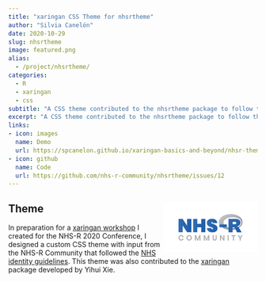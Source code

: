 ```yaml
---
title: "xaringan CSS Theme for nhsrtheme"
author: "Silvia Canelón"
date: 2020-10-29
slug: nhsrtheme
image: featured.png
alias:
  - /project/nhsrtheme/
categories:
  - R
  - xaringan
  - css
subtitle: "A CSS theme contributed to the nhsrtheme package to follow the [NHS identity guidelines](https://www.england.nhs.uk/nhsidentity/identity-guidelines/)"
excerpt: "A CSS theme contributed to the nhsrtheme package to follow the [NHS identity guidelines](https://www.england.nhs.uk/nhsidentity/identity-guidelines/)"
links:
- icon: images
  name: Demo
  url: https://spcanelon.github.io/xaringan-basics-and-beyond/nhsr-theme/sample-16-9.html#1
- icon: github
  name: Code
  url: https://github.com/nhs-r-community/nhsrtheme/issues/12
---
```


## Theme <a href='https://github.com/yihui/xaringan'><img src='featured.png' align="right" height="100" alt='Logo for the NHS-R Community. It features the words "NHS-R Community" and the R is the R project logo.'/></a>

In preparation for a [xaringan workshop](/projects//xaringan-nhs-r/) I created for the NHS-R 2020 Conference, I designed a custom CSS theme with input from the NHS-R Community that followed the [NHS identity guidelines](https://www.england.nhs.uk/nhsidentity/identity-guidelines/). This theme was also contributed to the [xaringan](https://github.com/yihui/xaringan) package developed by Yihui Xie.
